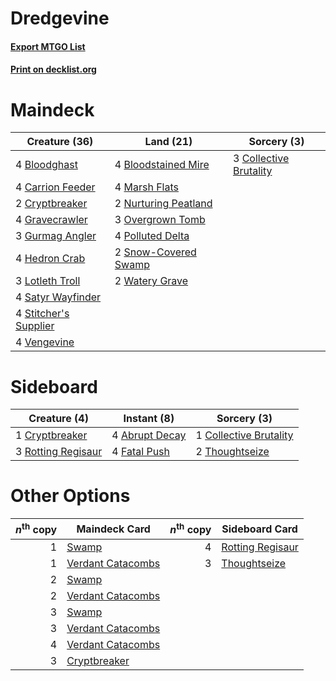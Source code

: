 # Dredgevine

#### [Export MTGO List](../collection/Dredgevine/Dredgevine.txt)
#### [Print on decklist.org](http://decklist.org/?deckmain=4%09Bloodghast%0A4%09Bloodstained%20Mire%0A4%09Carrion%20Feeder%0A3%09Collective%20Brutality%0A2%09Cryptbreaker%0A4%09Gravecrawler%0A3%09Gurmag%20Angler%0A4%09Hedron%20Crab%0A3%09Lotleth%20Troll%0A4%09Marsh%20Flats%0A2%09Nurturing%20Peatland%0A3%09Overgrown%20Tomb%0A4%09Polluted%20Delta%0A4%09Satyr%20Wayfinder%0A2%09Snow-Covered%20Swamp%0A4%09Stitcher's%20Supplier%0A4%09Vengevine%0A2%09Watery%20Grave&deckside=4%09Abrupt%20Decay%0A1%09Collective%20Brutality%0A1%09Cryptbreaker%0A4%09Fatal%20Push%0A3%09Rotting%20Regisaur%0A2%09Thoughtseize)
# Maindeck

|                                         Creature (36)                                          |                                           Land (21)                                           |                                           Sorcery (3)                                           |
|------------------------------------------------------------------------------------------------|-----------------------------------------------------------------------------------------------|-------------------------------------------------------------------------------------------------|
|4 [Bloodghast](http://gatherer.wizards.com/Pages/Card/Details.aspx?multiverseid=438648)         |4 [Bloodstained Mire](http://gatherer.wizards.com/Pages/Card/Details.aspx?multiverseid=405094) |3 [Collective Brutality](http://gatherer.wizards.com/Pages/Card/Details.aspx?multiverseid=414380)|
|4 [Carrion Feeder](http://gatherer.wizards.com/Pages/Card/Details.aspx?multiverseid=210133)     |4 [Marsh Flats](http://gatherer.wizards.com/Pages/Card/Details.aspx?multiverseid=405101)       |                                                                                                 |
|2 [Cryptbreaker](http://gatherer.wizards.com/Pages/Card/Details.aspx?multiverseid=414381)       |2 [Nurturing Peatland](http://gatherer.wizards.com/Pages/Card/Details.aspx?multiverseid=464192)|                                                                                                 |
|4 [Gravecrawler](http://gatherer.wizards.com/Pages/Card/Details.aspx?multiverseid=409635)       |3 [Overgrown Tomb](http://gatherer.wizards.com/Pages/Card/Details.aspx?multiverseid=405103)    |                                                                                                 |
|3 [Gurmag Angler](http://gatherer.wizards.com/Pages/Card/Details.aspx?multiverseid=391850)      |4 [Polluted Delta](http://gatherer.wizards.com/Pages/Card/Details.aspx?multiverseid=405104)    |                                                                                                 |
|4 [Hedron Crab](http://gatherer.wizards.com/Pages/Card/Details.aspx?multiverseid=180348)        |2 [Snow-Covered Swamp](http://gatherer.wizards.com/Pages/Card/Details.aspx?multiverseid=121256)|                                                                                                 |
|3 [Lotleth Troll](http://gatherer.wizards.com/Pages/Card/Details.aspx?multiverseid=405289)      |2 [Watery Grave](http://gatherer.wizards.com/Pages/Card/Details.aspx?multiverseid=405114)      |                                                                                                 |
|4 [Satyr Wayfinder](http://gatherer.wizards.com/Pages/Card/Details.aspx?multiverseid=378508)    |                                                                                               |                                                                                                 |
|4 [Stitcher's Supplier](http://gatherer.wizards.com/Pages/Card/Details.aspx?multiverseid=447257)|                                                                                               |                                                                                                 |
|4 [Vengevine](http://gatherer.wizards.com/Pages/Card/Details.aspx?multiverseid=457124)          |                                                                                               |                                                                                                 |


# Sideboard

|                                        Creature (4)                                         |                                       Instant (8)                                       |                                           Sorcery (3)                                           |
|---------------------------------------------------------------------------------------------|-----------------------------------------------------------------------------------------|-------------------------------------------------------------------------------------------------|
|1 [Cryptbreaker](http://gatherer.wizards.com/Pages/Card/Details.aspx?multiverseid=414381)    |4 [Abrupt Decay](http://gatherer.wizards.com/Pages/Card/Details.aspx?multiverseid=456061)|1 [Collective Brutality](http://gatherer.wizards.com/Pages/Card/Details.aspx?multiverseid=414380)|
|3 [Rotting Regisaur](http://gatherer.wizards.com/Pages/Card/Details.aspx?multiverseid=466865)|4 [Fatal Push](http://gatherer.wizards.com/Pages/Card/Details.aspx?multiverseid=423724)  |2 [Thoughtseize](http://gatherer.wizards.com/Pages/Card/Details.aspx?multiverseid=438676)        |


# Other Options

|*n*<sup>th</sup> copy|                                       Maindeck Card                                        |*n*<sup>th</sup> copy|                                      Sideboard Card                                       |
|--------------------:|--------------------------------------------------------------------------------------------|--------------------:|-------------------------------------------------------------------------------------------|
|                    1|[Swamp](http://gatherer.wizards.com/Pages/Card/Details.aspx?multiverseid=439858)            |                    4|[Rotting Regisaur](http://gatherer.wizards.com/Pages/Card/Details.aspx?multiverseid=466865)|
|                    1|[Verdant Catacombs](http://gatherer.wizards.com/Pages/Card/Details.aspx?multiverseid=405113)|                    3|[Thoughtseize](http://gatherer.wizards.com/Pages/Card/Details.aspx?multiverseid=438676)    |
|                    2|[Swamp](http://gatherer.wizards.com/Pages/Card/Details.aspx?multiverseid=439858)            |                     |                                                                                           |
|                    2|[Verdant Catacombs](http://gatherer.wizards.com/Pages/Card/Details.aspx?multiverseid=405113)|                     |                                                                                           |
|                    3|[Swamp](http://gatherer.wizards.com/Pages/Card/Details.aspx?multiverseid=439858)            |                     |                                                                                           |
|                    3|[Verdant Catacombs](http://gatherer.wizards.com/Pages/Card/Details.aspx?multiverseid=405113)|                     |                                                                                           |
|                    4|[Verdant Catacombs](http://gatherer.wizards.com/Pages/Card/Details.aspx?multiverseid=405113)|                     |                                                                                           |
|                    3|[Cryptbreaker](http://gatherer.wizards.com/Pages/Card/Details.aspx?multiverseid=414381)     |                     |                                                                                           |

